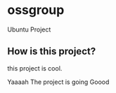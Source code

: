 # ossgroup
Ubuntu Project

## How is this project?
this project is cool.

Yaaaah The project is going Goood
